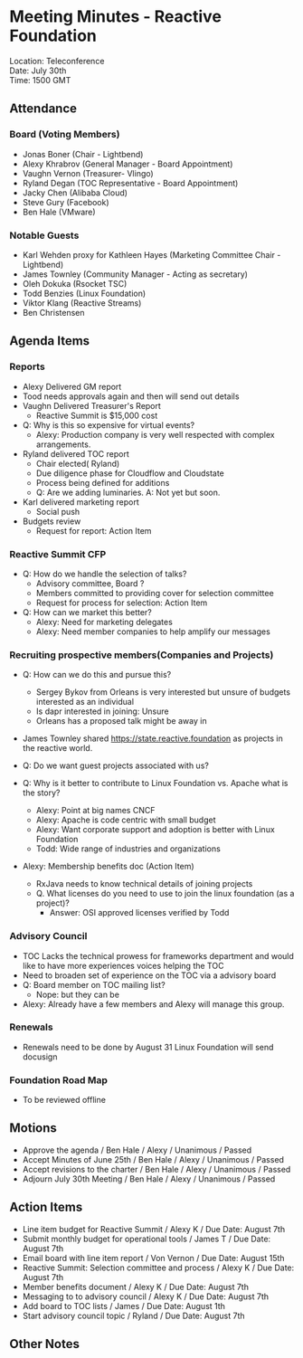 # Meeting Minutes - Reactive Foundation

Location: Teleconference<br />
Date: July 30th<br />
Time: 1500 GMT<br />


## Attendance
### Board (Voting Members)
- Jonas Boner (Chair - Lightbend)
- Alexy Khrabrov (General Manager - Board Appointment)
- Vaughn Vernon (Treasurer- Vlingo)
- Ryland Degan (TOC Representative - Board Appointment)
- Jacky Chen (Alibaba Cloud)
- Steve Gury (Facebook)
- Ben Hale (VMware)

### Notable Guests
- Karl Wehden proxy for Kathleen Hayes (Marketing Committee Chair - Lightbend)
- James Townley (Community Manager - Acting as secretary)
- Oleh Dokuka (Rsocket TSC)
- Todd Benzies (Linux Foundation)
- Viktor Klang (Reactive Streams)
- Ben Christensen

## Agenda Items
### Reports
- Alexy Delivered GM report
- Tood needs approvals again and then will send out details
- Vaughn Delivered Treasurer's Report
    - Reactive Summit is $15,000 cost
- Q: Why is this so expensive for virtual events? 
    - Alexy: Production company is very well respected with complex arrangements.
- Ryland delivered TOC report
    - Chair elected( Ryland)
    - Due diligence phase for Cloudflow and Cloudstate
    - Process being defined for additions
    - Q: Are we adding luminaries. A: Not yet but soon.
- Karl delivered marketing report
    - Social push
- Budgets review
    - Request for report: Action Item

### Reactive Summit CFP
- Q: How do we handle the selection of talks?
    - Advisory committee, Board	?
    - Members committed to providing cover for selection committee
    - Request for process for selection: Action Item
- Q: How can we market this better?
    - Alexy: Need for marketing delegates
    - Alexy: Need member companies to help amplify our messages

### Recruiting prospective members(Companies and Projects)
- Q: How can we do this and pursue this?
    - Sergey Bykov from Orleans is very interested but unsure of budgets interested as an individual
    - Is dapr interested in joining: Unsure
    - Orleans has a proposed talk might be away in

- James Townley shared https://state.reactive.foundation as projects in the reactive world.
- Q: Do we want guest projects associated with us?
- Q: Why is it better to contribute to Linux Foundation vs. Apache what is the story?
    - Alexy: Point at big names CNCF
    - Alexy: Apache is code centric with small budget
    - Alexy: Want corporate support and adoption is better with Linux Foundation
    - Todd: Wide range of industries and organizations
- Alexy: Membership benefits doc (Action Item)
    - RxJava needs to know technical details of joining projects
    - Q. What licenses do you need to use to join the linux foundation  (as a project)?
        - Answer: OSI approved licenses verified by Todd
### Advisory Council
- TOC Lacks the technical prowess for frameworks department and would like to have more experiences voices helping the TOC
- Need to broaden set of experience on the TOC via a advisory board
- Q: Board member on TOC mailing list?
    - Nope: but they can be
- Alexy: Already have a few members and Alexy will manage this group.

### Renewals
- Renewals need to be done by August 31 Linux Foundation will send docusign

### Foundation Road Map
- To be reviewed offline

## Motions
- Approve the agenda / Ben Hale / Alexy / Unanimous / Passed
- Accept Minutes of June 25th / Ben Hale / Alexy / Unanimous / Passed
- Accept revisions to the charter / Ben Hale / Alexy / Unanimous / Passed
- Adjourn July 30th Meeting / Ben Hale / Alexy / Unanimous / Passed

## Action Items
- Line item budget for Reactive Summit / Alexy K / Due Date: August 7th 
- Submit monthly budget for operational tools / James T / Due Date: August 7th
- Email board with line item report / Von Vernon / Due Date: August 15th 
- Reactive Summit: Selection committee and process / Alexy K / Due Date: August 7th
- Member benefits document / Alexy K / Due Date: August 7th
- Messaging to to advisory council / Alexy K / Due Date: August 7th
- Add board to TOC lists / James / Due Date: August 1th
- Start advisory council topic / Ryland / Due Date:  August 7th

## Other Notes

